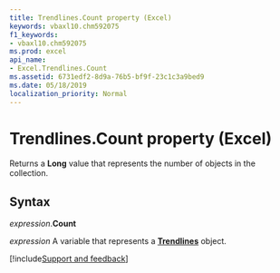 ```yaml
---
title: Trendlines.Count property (Excel)
keywords: vbaxl10.chm592075
f1_keywords:
- vbaxl10.chm592075
ms.prod: excel
api_name:
- Excel.Trendlines.Count
ms.assetid: 6731edf2-8d9a-76b5-bf9f-23c1c3a9bed9
ms.date: 05/18/2019
localization_priority: Normal
---
```



# Trendlines.Count property (Excel)

Returns a **Long** value that represents the number of objects in the collection.


## Syntax

_expression_.**Count**

_expression_ A variable that represents a **[Trendlines](Excel.Trendlines(object).md)** object.



[!include[Support and feedback](~/includes/feedback-boilerplate.md)]